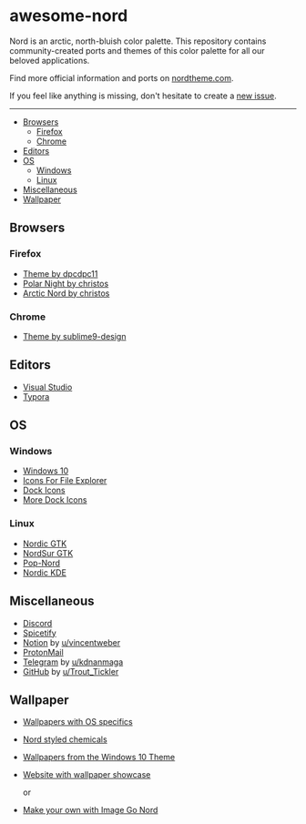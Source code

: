 # awesome-nord

Nord is an arctic, north-bluish color palette. This repository contains community-created ports and themes of this color palette for all our beloved applications.

Find more official information and ports on [nordtheme.com](https://www.nordtheme.com/).

If you feel like anything is missing, don't hesitate to create a [new issue](https://github.com/Aceto1/awesome-nord/issues/new).

------

* [Browsers](#Browsers)
  * [Firefox](#Firefox)
  * [Chrome](#Chrome)
* [Editors](#Editors)
* [OS](#OS)
  * [Windows](#Windows)
  * [Linux](#Linux)
* [Miscellaneous](#Miscellaneous)
* [Wallpaper](#Wallpaper)



## Browsers

### Firefox

- [Theme by dpcdpc11](https://www.deviantart.com/dpcdpc11/art/Nord-for-Firefox-837860916)
- [Polar Night by christos](https://addons.mozilla.org/en-US/firefox/addon/nord-polar-night-theme/)
- [Arctic Nord by christos](https://addons.mozilla.org/en-US/firefox/addon/arctic-nord-theme/)



### Chrome

- [Theme by sublime9-design](https://www.deviantart.com/sublime9-design/art/Nord-Theme-for-Chrome-V2-837463227)



## Editors

- [Visual Studio](https://github.com/jwendl/nord-vs-theme)
- [Typora](https://theme.typora.io/theme/Nord/)



## OS

### Windows

- [Windows 10](https://www.deviantart.com/niivu/art/Nord-Windows-10-Theme-837266272)
- [Icons For File Explorer](https://www.deviantart.com/niivu/art/Nord-Icon-Theme-837265260)
- [Dock Icons](https://www.deviantart.com/niivu/art/Nord-Dock-Icons-837539862)
- [More Dock Icons](https://www.deviantart.com/mnmldsgn/art/Nord-Extra-Dock-Icons-843934452)

### Linux

- [Nordic GTK](https://www.gnome-look.org/p/1267246/)
- [NordSur GTK](https://github.com/nboughton/NordSur)
- [Pop-Nord](https://www.gnome-look.org/p/1460607)
- [Nordic KDE](https://www.gnome-look.org/p/1460607)



## Miscellaneous

- [Discord](https://github.com/izutsumi/nordDiscord)
- [Spicetify](https://github.com/ghostyghoster/Spicetify-Nord-theme)
- [Notion](https://drive.google.com/file/d/1YfFjwJ5AbQmoavtBJp1aTExHB0zLlAUt/view) by [u/vincentweber](https://www.reddit.com/user/vincentweber/)
- [ProtonMail](https://github.com/jonahleonardh/protonmailnord)
- [Telegram](https://t.me/addtheme/GFxDRljkIFkj2cCB) by [u/kdnanmaga](https://www.reddit.com/user/kdnanmaga)
- [GitHub](https://userstyles.org/styles/191792/github-nord) by [u/Trout_Tickler](https://www.reddit.com/user/Trout_Tickler/)



## Wallpaper

- [Wallpapers with OS specifics](https://github.com/tamaldearroz/nord-wallpapers)

- [Nord styled chemicals](https://github.com/tamaldearroz/nord-backgrounds/tree/main/avogadr.io)

- [Wallpapers from the Windows 10 Theme](https://gofile.io/d/Ea5SgH)

- [Website with wallpaper showcase](https://sugarblank.github.io/)

  or

- [Make your own with Image Go Nord](https://ign.schrodinger-hat.it/)